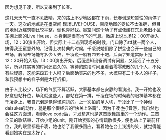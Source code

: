 因为想见千凌，所以又来到了长春。

这几天天气一直不见放晴，来的路上不少地区都在下雨，长春倒是短暂性的雨停了一天。这次的地点是在墨空间 现场LIVEHOUSE，百度地图的定位不太准确，但目的地附近建筑物比较平整，倒也算好找。墨空间这个场子有点像建在东北老旧小区车棚上面的Live House，本身倒是很有地下的气息。微店上说本场12：00开始入场，12：30演出开始，但实际上十二点到现场的时候，门口除了stf就一两个人，搞得我还蛮意外的。记得上次特典的时候，千凌说她们除了拼盘也会开一些自己的专场，我问专场能有多少人去，千凌说一般有四五十吧。后面才知道实际上是12：30开始入场，13：00演出开始，后面通知设备调试有问题，又延迟了十五分钟，所以其实等的时间还蛮久的。等待的这段时间里看着零零散散的几个人，不免有些疑惑，这能来四五十人吗？后面确实来的也不多，大概只有二十多人的样子，和我预想中的样子倒是大打折扣。

由于人比较少，场下的气氛不算活跃，大家基本都在安静的看演出。我一开始也没好意思站杆位，毕竟就这些人，都站在第一排，千凌在场的时候我的眼神基本都在千凌身上，我自己倒是觉得怪尴尬的。上一次拍的单人切，千凌比了一个神似daisuke的动作，就是那个很经典的“快关上浴霸”，因为千凌也打音游，我自然也会往这方面想，看到love code后，才发现这也是这首歌舞蹈里的一个动作。三首全员的歌结束，开始小组的unit，刚开始紧张的心情疏散很多，便也站上了最前杆位，我的眼里都是千凌，她也给了我很多回应，看着她在台上浅浅的笑，就觉得能看到她实在是太好了。


